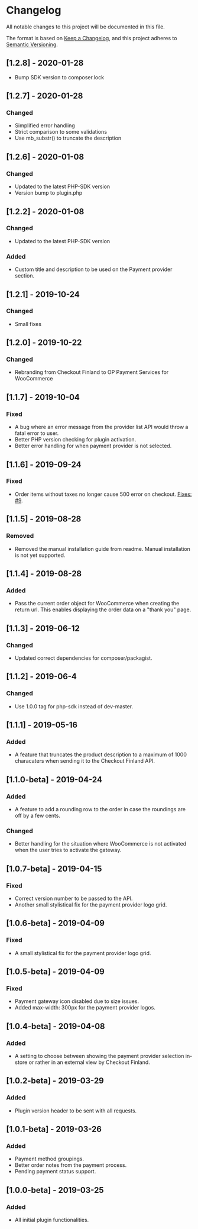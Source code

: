 # Changelog
All notable changes to this project will be documented in this file.

The format is based on [Keep a Changelog](https://keepachangelog.com/en/1.0.0/),
and this project adheres to [Semantic Versioning](https://semver.org/spec/v2.0.0.html).

## [1.2.8] - 2020-01-28
- Bump SDK version to composer.lock 

## [1.2.7] - 2020-01-28
### Changed
- Simplified error handling
- Strict comparison to some validations
- Use mb_substr() to truncate the description

## [1.2.6] - 2020-01-08
### Changed
- Updated to the latest PHP-SDK version
- Version bump to plugin.php 

## [1.2.2] - 2020-01-08

### Changed
- Updated to the latest PHP-SDK version

### Added
- Custom title and description to be used on the Payment provider section.

## [1.2.1] - 2019-10-24

### Changed
- Small fixes

## [1.2.0] - 2019-10-22

### Changed
- Rebranding from Checkout Finland to OP Payment Services for WooCommerce

## [1.1.7] - 2019-10-04

### Fixed
- A bug where an error message from the provider list API would throw a fatal error to user.
- Better PHP version checking for plugin activation.
- Better error handling for when payment provider is not selected.

## [1.1.6] - 2019-09-24

### Fixed

- Order items without taxes no longer cause 500 error on checkout. [Fixes: #9](https://github.com/CheckoutFinland/woocommerce-checkout-finland-gateway/issues/9).

## [1.1.5] - 2019-08-28

### Removed

- Removed the manual installation guide from readme. Manual installation is not yet supported.

## [1.1.4] - 2019-08-28

### Added

- Pass the current order object for WooCommerce when creating the return url. This enables displaying the order data on a "thank you" page.

## [1.1.3] - 2019-06-12

### Changed

- Updated correct dependencies for composer/packagist.

## [1.1.2] - 2019-06-4

### Changed

- Use 1.0.0 tag for php-sdk instead of dev-master.

## [1.1.1] - 2019-05-16

### Added
- A feature that truncates the product description to a maximum of 1000 characaters when sending it to the Checkout Finland API.

## [1.1.0-beta] - 2019-04-24

### Added
- A feature to add a rounding row to the order in case the roundings are off by a few cents.

### Changed
- Better handling for the situation where WooCommerce is not activated when the user tries to activate the gateway.

## [1.0.7-beta] - 2019-04-15

### Fixed
- Correct version number to be passed to the API.
- Another small stylistical fix for the payment provider logo grid.

## [1.0.6-beta] - 2019-04-09

### Fixed
- A small stylistical fix for the payment provider logo grid.

## [1.0.5-beta] - 2019-04-09

### Fixed
- Payment gateway icon disabled due to size issues.
- Added max-width: 300px for the payment provider logos.

## [1.0.4-beta] - 2019-04-08

### Added
- A setting to choose between showing the payment provider selection in-store or rather in an external view by Checkout Finland.

## [1.0.2-beta] - 2019-03-29

### Added
- Plugin version header to be sent with all requests.

## [1.0.1-beta] - 2019-03-26

### Added
- Payment method groupings.
- Better order notes from the payment process.
- Pending payment status support.

## [1.0.0-beta] - 2019-03-25

### Added
- All initial plugin functionalities.
